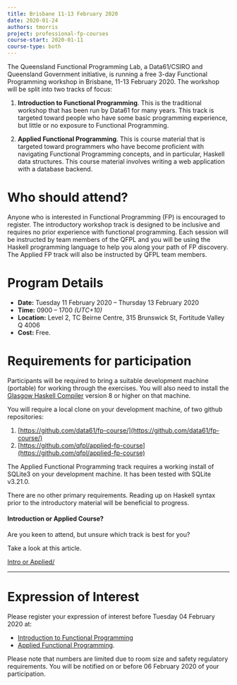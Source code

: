 ```yaml
---
title: Brisbane 11-13 February 2020
date: 2020-01-24
authors: tmorris
project: professional-fp-courses
course-start: 2020-01-11
course-type: both
---
```


The Queensland Functional Programming Lab, a Data61/CSIRO and Queensland Government initiative, is running a free 3-day Functional Programming workshop in Brisbane, 11-13 February 2020. The workshop will be split into two tracks of focus:

1. **Introduction to Functional Programming**. This is the traditional workshop that has been run by Data61 for many years. This track is targeted toward people who have some basic programming experience, but little or no exposure to Functional Programming.

2. **Applied Functional Programming**. This is course material that is targeted toward programmers who have become proficient with navigating Functional Programming concepts, and in particular, Haskell data structures. This course material involves writing a web application with a database backend.

# Who should attend?

Anyone who is interested in Functional Programming (FP) is encouraged to register. The introductory workshop track is designed to be inclusive and requires no prior experience with functional programming.  Each session will be instructed by team members of the QFPL and you will be using the Haskell programming language to help you along your path of FP discovery. The Applied FP track will also be instructed by QFPL team members.

# Program Details

* **Date:** Tuesday 11 February 2020 – Thursday 13 February 2020
* **Time:** 0900 – 1700 *(UTC+10)*
* **Location:** Level 2, TC Beirne Centre, 315 Brunswick St, Fortitude Valley Q 4006
* **Cost:** Free.

# Requirements for participation

Participants will be required to bring a suitable development machine
(portable) for working through the exercises. You will also need to install the [Glasgow Haskell Compiler](http://www.haskell.org/ghc/) version 8 or higher on that machine.

You will require a local clone on your development machine, of two github repositories:

1. [https://github.com/data61/fp-course/](https://github.com/data61/fp-course/)
2. [https://github.com/qfpl/applied-fp-course](https://github.com/qfpl/applied-fp-course)

The Applied Functional Programming track requires a working install of
SQLite3 on your development machine. It has been tested with SQLite v3.21.0.

There are no other primary requirements. Reading up on Haskell syntax prior to the introductory material will be beneficial to progress.

#### Introduction or Applied Course?

Are you keen to attend, but unsure which track is best for you?

Take a look at this article.

[Intro or Applied/](/posts/intro-or-applied/)

----

# Expression of Interest

Please register your expression of interest before Tuesday 04 February 2020 at:

* [Introduction to Functional Programming](https://www.eventbrite.com.au/e/introduction-to-functional-programming-workshop-3-day-brisbane-2020-registration-90574848811)
* [Applied Functional Programming](https://www.eventbrite.com.au/e/expression-of-interest-applied-functional-programming-workshop-3-day-brisbane-2020-registration-90746889389).

Please note that numbers are limited due to room size and safety regulatory requirements. You will be notified on or before 06 February 2020 of your participation.
